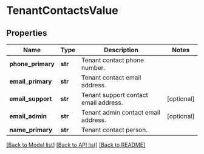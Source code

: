 # TenantContactsValue

## Properties
Name | Type | Description | Notes
------------ | ------------- | ------------- | -------------
**phone_primary** | **str** | Tenant contact phone number. | 
**email_primary** | **str** | Tenant contact email address. | 
**email_support** | **str** | Tenant support contact email address. | [optional] 
**email_admin** | **str** | Tenant admin contact email address. | [optional] 
**name_primary** | **str** | Tenant contact person. | 

[[Back to Model list]](../README.md#documentation-for-models) [[Back to API list]](../README.md#documentation-for-api-endpoints) [[Back to README]](../README.md)

